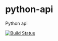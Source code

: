 # python-api
Python api

[![Build Status](https://travis-ci.org/AcAntellAno/python-api.svg?branch=main)](https://travis-ci.org/AcAntellAno/python-api)
